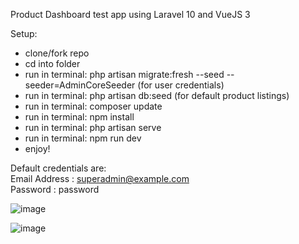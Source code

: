 Product Dashboard test app using Laravel 10 and VueJS 3

Setup:
- clone/fork repo
- cd into folder
- run in terminal: php artisan migrate:fresh --seed --seeder=AdminCoreSeeder (for user credentials)
- run in terminal: php artisan db:seed (for default product listings)
- run in terminal: composer update
- run in terminal: npm install
- run in terminal: php artisan serve
- run in terminal: npm run dev
- enjoy! 

Default credentials are: <br>
Email Address : superadmin@example.com <br>
Password : password

![image](https://github.com/ltfij/product-dashboard/assets/11470019/dc055532-c5d4-4e36-81d8-91af7c69fe93)

![image](https://github.com/ltfij/product-dashboard/assets/11470019/79b4932c-c5cc-4013-8a3d-eb04e0e912e1)
